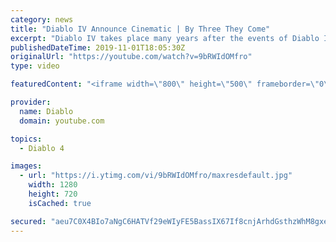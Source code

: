 ```yaml
---
category: news
title: "Diablo IV Announce Cinematic | By Three They Come"
excerpt: "Diablo IV takes place many years after the events of Diablo III, after millions have been slaughtered by the actions of the High Heavens and Burning Hells alike."
publishedDateTime: 2019-11-01T18:05:30Z
originalUrl: "https://youtube.com/watch?v=9bRWIdOMfro"
type: video

featuredContent: "<iframe width=\"800\" height=\"500\" frameborder=\"0\" src=\"https://www.youtube.com/embed/9bRWIdOMfro\" allow=\"accelerometer; autoplay; encrypted-media; gyroscope; picture-in-picture\" allowfullscreen></iframe>"

provider:
  name: Diablo
  domain: youtube.com

topics:
  - Diablo 4

images:
  - url: "https://i.ytimg.com/vi/9bRWIdOMfro/maxresdefault.jpg"
    width: 1280
    height: 720
    isCached: true

secured: "aeu7C0X4BIo7aNgC6HATVf29eWIyFE5BassIX67If8cnjArhdGsthzWhM8gxe0E/tc/IBdN0aK/uT5uEOpt/bJTMX6EexpNbuVZDoONZ2Y1L/1PZnxmDJ2F50fgotUsJrCTWJ48OFFOoEz9Q4EWciR4ze1B8pdnuCKz2iQftvb0YTc6YtYvNPo9A+X1vstJn0jgHREIHC6gDHqVtNslDl1Xy2bjHq34wspLRZdxqxPJjmeAO3F0tWdBSHB7gZcsKgWi8fcU9gIe4TKZ1JlyZ9PMTqE5kR1cIRG/xre/HVkNsUmsLgk3zRTjAC0W9t/ploy2EtIGRt6bXp5NvGyuyD2OSWJPIJx4XJJnfVUhljGwHt9f9mDg3t5GhMmY8hUZjFxoZ+7InGOfGMVfcwLsV6K4zsB5PY3Con33H9rOkeivypHPr5V4O6Jai7tR6V5T4;arFxAAcqxhviO4dv+YPqGw=="
---
```


